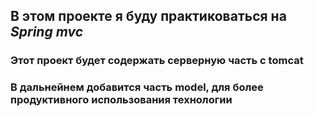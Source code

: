 ## В этом проекте я буду практиковаться на *Spring mvc*

### Этот проект будет содержать серверную часть с tomcat

### В дальнейнем добавится часть model, для более продуктивного использования технологии
